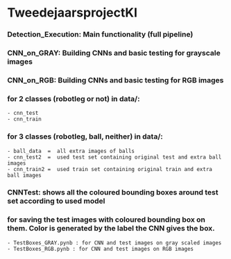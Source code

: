 # TweedejaarsprojectKI

### Detection_Execution: Main functionality (full pipeline)
### CNN_on_GRAY: Building CNNs and basic testing for grayscale images
### CNN_on_RGB: Building CNNs and basic testing for RGB images

### for 2 classes (robotleg or not) in data/:
	- cnn_test
	- cnn_train

### for 3 classes (robotleg, ball, neither) in data/:
	- ball_data  =  all extra images of balls
	- cnn_test2  =	used test set containing original test and extra ball images
	- cnn_train2 =	used train set containing original train and extra ball images

### CNNTest: shows all the coloured bounding boxes around test set according to used model

### for saving the test images with coloured bounding box on them. Color is generated by the label the CNN gives the box.
	- TestBoxes_GRAY.pynb : for CNN and test images on gray scaled images
	- TestBoxes_RGB.pynb : for CNN and test images on RGB images

